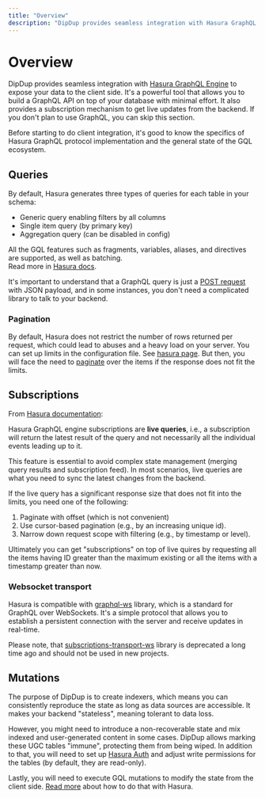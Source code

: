 ```yaml
---
title: "Overview"
description: "DipDup provides seamless integration with Hasura GraphQL Engine to expose your data to the client side. It's a powerful tool that allows you to build a GraphQL API on top of your database with minimal effort."
---
```


# Overview

DipDup provides seamless integration with [Hasura GraphQL Engine](https://hasura.io/docs/2.0/index/) to expose your data to the client side. It's a powerful tool that allows you to build a GraphQL API on top of your database with minimal effort. It also provides a subscription mechanism to get live updates from the backend. If you don't plan to use GraphQL, you can skip this section.

Before starting to do client integration, it's good to know the specifics of Hasura GraphQL protocol implementation and the general state of the GQL ecosystem.

## Queries

By default, Hasura generates three types of queries for each table in your schema:

- Generic query enabling filters by all columns
- Single item query (by primary key)
- Aggregation query (can be disabled in config)

All the GQL features such as fragments, variables, aliases, and directives are supported, as well as batching.  
Read more in [Hasura docs](https://hasura.io/docs/2.0/queries/postgres/index/).

It's important to understand that a GraphQL query is just a [POST request](https://graphql.org/graphql-js/graphql-clients/) with JSON payload, and in some instances, you don't need a complicated library to talk to your backend.

### Pagination

By default, Hasura does not restrict the number of rows returned per request, which could lead to abuses and a heavy load on your server. You can set up limits in the configuration file. See [hasura page](../4.graphql/2.hasura.md?limit-number-of-rows). But then, you will face the need to [paginate](https://hasura.io/docs/2.0/queries/postgres/pagination/) over the items if the response does not fit the limits.

## Subscriptions

From [Hasura documentation](https://hasura.io/docs/2.0/subscriptions/postgres/index/):

Hasura GraphQL engine subscriptions are **live queries**, i.e., a subscription will return the latest result of the query and not necessarily all the individual events leading up to it.

This feature is essential to avoid complex state management (merging query results and subscription feed). In most scenarios, live queries are what you need to sync the latest changes from the backend.

If the live query has a significant response size that does not fit into the limits, you need one of the following:

1. Paginate with offset (which is not convenient)
2. Use cursor-based pagination (e.g., by an increasing unique id).
3. Narrow down request scope with filtering (e.g., by timestamp or level).

Ultimately you can get "subscriptions" on top of live quires by requesting all the items having ID greater than the maximum existing or all the items with a timestamp greater than now.

### Websocket transport

Hasura is compatible with [graphql-ws](https://github.com/enisdenjo/graphql-ws) library, which is a standard for GraphQL over WebSockets. It's a simple protocol that allows you to establish a persistent connection with the server and receive updates in real-time.

Please note, that [subscriptions-transport-ws](https://github.com/apollographql/subscriptions-transport-ws) library is deprecated a long time ago and should not be used in new projects.

## Mutations

The purpose of DipDup is to create indexers, which means you can consistently reproduce the state as long as data sources are accessible. It makes your backend "stateless", meaning tolerant to data loss.

However, you might need to introduce a non-recoverable state and mix indexed and user-generated content in some cases. DipDup allows marking these UGC tables "immune", protecting them from being wiped. In addition to that, you will need to set up [Hasura Auth](https://hasura.io/docs/2.0/auth/overview/) and adjust write permissions for the tables (by default, they are read-only).

Lastly, you will need to execute GQL mutations to modify the state from the client side. [Read more](https://hasura.io/docs/2.0/mutations/postgres/index/) about how to do that with Hasura.

